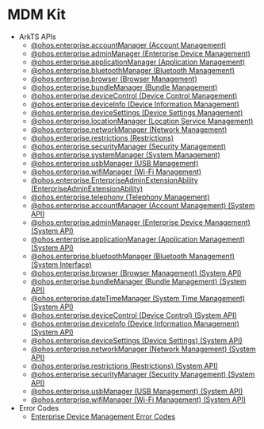 # MDM Kit<!--mdm-api-->

- ArkTS APIs<!--mdm-arkts-->
  - [@ohos.enterprise.accountManager (Account Management)](js-apis-enterprise-accountManager.md)
  - [@ohos.enterprise.adminManager (Enterprise Device Management)](js-apis-enterprise-adminManager.md)
  - [@ohos.enterprise.applicationManager (Application Management)](js-apis-enterprise-applicationManager.md)
  - [@ohos.enterprise.bluetoothManager (Bluetooth Management)](js-apis-enterprise-bluetoothManager.md)
  - [@ohos.enterprise.browser (Browser Management)](js-apis-enterprise-browser.md)
  - [@ohos.enterprise.bundleManager (Bundle Management)](js-apis-enterprise-bundleManager.md)
  - [@ohos.enterprise.deviceControl (Device Control Management)](js-apis-enterprise-deviceControl.md)
  - [@ohos.enterprise.deviceInfo (Device Information Management)](js-apis-enterprise-deviceInfo.md)
  - [@ohos.enterprise.deviceSettings (Device Settings Management)](js-apis-enterprise-deviceSettings.md)
  - [@ohos.enterprise.locationManager (Location Service Management)](js-apis-enterprise-locationManager.md)
  - [@ohos.enterprise.networkManager (Network Management)](js-apis-enterprise-networkManager.md)
  - [@ohos.enterprise.restrictions (Restrictions)](js-apis-enterprise-restrictions.md)
  - [@ohos.enterprise.securityManager (Security Management)](js-apis-enterprise-securityManager.md)
  - [@ohos.enterprise.systemManager (System Management)](js-apis-enterprise-systemManager.md)
  - [@ohos.enterprise.usbManager (USB Management)](js-apis-enterprise-usbManager.md)
  - [@ohos.enterprise.wifiManager (Wi-Fi Management)](js-apis-enterprise-wifiManager.md)
  - [@ohos.enterprise.EnterpriseAdminExtensionAbility (EnterpriseAdminExtensionAbility)](js-apis-EnterpriseAdminExtensionAbility.md)
  - [@ohos.enterprise.telephony (Telephony Management)](js-apis-enterprise-telephonyManager.md)
  <!--Del-->
  - [@ohos.enterprise.accountManager (Account Management) (System API)](js-apis-enterprise-accountManager-sys.md)
  - [@ohos.enterprise.adminManager (Enterprise Device Management) (System API)](js-apis-enterprise-adminManager-sys.md)
  - [@ohos.enterprise.applicationManager (Application Management) (System API)](js-apis-enterprise-applicationManager-sys.md)
  - [@ohos.enterprise.bluetoothManager (Bluetooth Management) (System Interface)](js-apis-enterprise-bluetoothManager-sys.md)
  - [@ohos.enterprise.browser (Browser Management) (System API)](js-apis-enterprise-browser-sys.md)
  - [@ohos.enterprise.bundleManager (Bundle Management) (System API)](js-apis-enterprise-bundleManager-sys.md)
  - [@ohos.enterprise.dateTimeManager (System Time Management) (System API)](js-apis-enterprise-dateTimeManager-sys.md)
  - [@ohos.enterprise.deviceControl (Device Control) (System API)](js-apis-enterprise-deviceControl-sys.md)
  - [@ohos.enterprise.deviceInfo (Device Information Management) (System API)](js-apis-enterprise-deviceInfo-sys.md)
  - [@ohos.enterprise.deviceSettings (Device Settings) (System API)](js-apis-enterprise-deviceSettings-sys.md)
  - [@ohos.enterprise.networkManager (Network Management) (System API)](js-apis-enterprise-networkManager-sys.md)
  - [@ohos.enterprise.restrictions (Restrictions) (System API)](js-apis-enterprise-restrictions-sys.md)
  - [@ohos.enterprise.securityManager (Security Management) (System API)](js-apis-enterprise-securityManager-sys.md)
  - [@ohos.enterprise.usbManager (USB Management) (System API)](js-apis-enterprise-usbManager-sys.md)
  - [@ohos.enterprise.wifiManager (Wi-Fi Management) (System API)](js-apis-enterprise-wifiManager-sys.md)
  <!--DelEnd-->
- Error Codes<!--mdm-arkts-errcode-->
  - [Enterprise Device Management Error Codes](errorcode-enterpriseDeviceManager.md)
